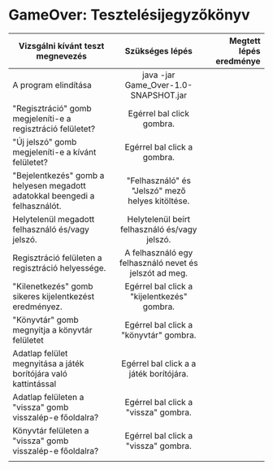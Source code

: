 # GameOver: Tesztelésijegyzőkönyv

| Vizsgálni kívánt teszt megnevezés       | Szükséges lépés     | Megtett lépés eredménye |
| ------------- |:-------------:| -----:|
| A program elindítása | java -jar Game_Over-1.0-SNAPSHOT.jar |   |
|  "Regisztráció" gomb megjeleníti-e a regisztráció felületet? |  Egérrel bal click gombra. |   |
|  "Új jelszó" gomb megjeleníti-e a kívánt felületet? | Egérrel bal click a gombra.  |   |
|  "Bejelentkezés" gomb a helyesen megadott adatokkal beengedi a felhasználót. |  "Felhasználó" és "Jelszó" mező helyes kitöltése. |   |
| Helytelenül megadott felhasználó és/vagy jelszó.  |  Helytelenül beírt felhasználó és/vagy jelszó. |   |
|  Regisztráció felületen a regisztráció helyessége. | A felhasználó egy felhasználó nevet és jelszót ad meg.  |   |
| "Kilenetkezés" gomb sikeres kijelentkezést eredményez.  |  Egérrel bal click a "kijelentkezés" gombra. |   |
| "Könyvtár" gomb megnyitja a könyvtár felületet  |  Egérrel bal click a "könyvtár" gombra. |   |
| Adatlap felület megnyitása a játék borítójára való kattintással  | Egérrel bal click a a játék borítójára.  |   |
|  Adatlap felületen a "vissza" gomb visszalép-e főoldalra? | Egérrel bal click a "vissza" gombra.  |   |
| Könyvtár felületen a "vissza" gomb visszalép-e főoldalra?  |  Egérrel bal click a "vissza" gombra. |   |
|   |   |   |